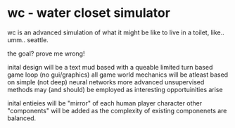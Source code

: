 # wc - water closet simulator

wc is an advanced simulation of what it might be like to live in a toilet, like.. umm.. seattle.

the goal? prove me wrong!

inital design will be a text mud based with a queable limited turn based game loop (no gui/graphics)
all game world mechanics will be atleast based on simple (not deep) neural networks
more advanced unsupervised methods may (and should) be employed as interesting opportuinities arise

inital entieies will be "mirror" of each human player character
other "components" will be added as the complexity of existing componenets are balanced.






